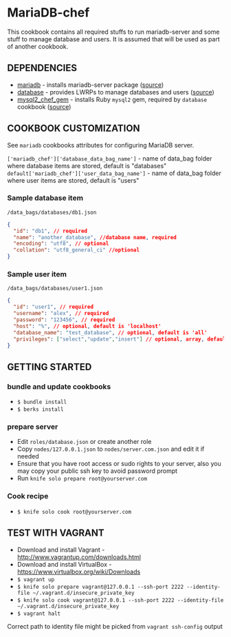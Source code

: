 MariaDB-chef
======

This cookbook contains all required stuffs to run mariadb-server and some stuff to manage database and users. It is assumed that will be used as part of another cookbook.


DEPENDENCIES
-------

* [mariadb](https://supermarket.chef.io/cookbooks/mariadb) - installs mariadb-server package ([source](https://github.com/sinfomicien/mariadb))
* [database](https://supermarket.chef.io/cookbooks/database) - provides LWRPs to manage databases and users ([source](https://github.com/opscode-cookbooks/database))
* [mysql2_chef_gem](https://supermarket.chef.io/cookbooks/mysql2_chef_gem) - installs Ruby `mysql2` gem, required by `database` cookbook ([source](https://github.com/sinfomicien/mysql2_chef_gem))


COOKBOOK CUSTOMIZATION
-----------

See `mariadb` cookbooks attributes for configuring MariaDB server.

`['mariadb_chef']['database_data_bag_name']` - name of data_bag folder where database items are stored, default is "databases"
`default['mariadb_chef']['user_data_bag_name']` - name of data_bag folder where user items are stored, default is "users"

### Sample database item
`/data_bags/databases/db1.json`
```json
{
  "id": "db1", // required
  "name": "another_database", //database name, required
  "encoding": "utf8", // optional
  "collation": "utf8_general_ci" //optional
}

```

### Sample user item
`/data_bags/databases/user1.json`
```json
{
  "id": "user1", // required
  "username": "alex", // required
  "password": "123456", // required
  "host": "%", // optional, default is 'localhost'
  "database_name": "test_database", // optional, default is 'all'
  "privileges": ["select","update","insert"] // optional, array, default is ['all']
}
```


## GETTING STARTED

### bundle and update cookbooks

* `$ bundle install`
* `$ berks install`

### prepare server
* Edit `roles/database.json` or create another role
* Copy `nodes/127.0.0.1.json` to `nodes/server.com.json` and edit it if needed
* Ensure that you have root access or sudo rights to your server, also you may copy your public ssh key to avoid password prompt
* Run `knife solo prepare root@yourserver.com`

### Cook recipe

* `$ knife solo cook root@yourserver.com`

## TEST WITH VAGRANT

* Download and install Vagrant - http://www.vagrantup.com/downloads.html
* Download and install VirtualBox - https://www.virtualbox.org/wiki/Downloads
* `$ vagrant up`
* `$ knife solo prepare vagrant@127.0.0.1 --ssh-port 2222 --identity-file ~/.vagrant.d/insecure_private_key`
* `$ knife solo cook vagrant@127.0.0.1 --ssh-port 2222 --identity-file ~/.vagrant.d/insecure_private_key`
* `$ vagrant halt`

Correct path to identity file might be picked from `vagrant ssh-config` output
